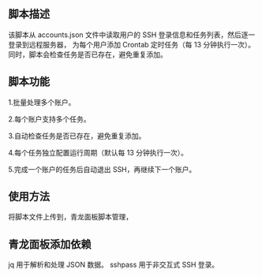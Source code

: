 

## 脚本描述

该脚本从 accounts.json 文件中读取用户的 SSH 登录信息和任务列表，然后逐一登录到远程服务器，
为每个用户添加 Crontab 定时任务（每 13 分钟执行一次）。同时，脚本会检查任务是否已存在，避免重复添加。

## 脚本功能

1.批量处理多个账户。

2.每个账户支持多个任务。

3.自动检查任务是否已存在，避免重复添加。

4.每个任务独立配置运行周期（默认每 13 分钟执行一次）。

5.完成一个账户的任务后自动退出 SSH，再继续下一个账户。

## 使用方法
将脚本文件上传到，青龙面板脚本管理，

## 青龙面板添加依赖
  jq  用于解析和处理 JSON 数据。
  sshpass  用于非交互式 SSH 登录。

